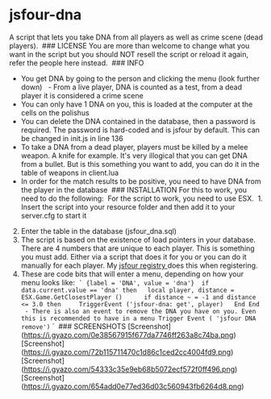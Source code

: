 # jsfour-dna
A script that lets you take DNA from all players as well as crime scene (dead players).
 ### LICENSE
You are more than welcome to change what you want in the script but you should NOT resell the script or reload it again, refer the people here instead.
 ### INFO
* You get DNA by going to the person and clicking the menu (look further down)
  - From a live player, DNA is counted as a test, from a dead player it is considered a crime scene
* You can only have 1 DNA on you, this is loaded at the computer at the cells on the polishus
* You can delete the DNA contained in the database, then a password is required. The password is hard-coded and is jsfour by default. This can be changed in init.js in line 136
* To take a DNA from a dead player, players must be killed by a melee weapon. A knife for example. It's very illogical that you can get DNA from a bullet. But is this something you want to add, you can do it in the table of weapons in client.lua
* In order for the match results to be positive, you need to have DNA from the player in the database
 ### INSTALLATION
For this to work, you need to do the following:
 For the script to work, you need to use ESX.
 1. Insert the script into your resource folder and then add it to your server.cfg to start it
2. Enter the table in the database (jsfour_dna.sql)
3. The script is based on the existence of load pointers in your database. There are 4 numbers that are unique to each player. This is something you must add. Either via a script that does it for you or you can do it manually for each player. My <a href="https://github.com/jonassvensson4/jsfour-register"> jsfour registry <a/> does this when registering.
4. These are code bits that will enter a menu, depending on how your menu looks like:
 `` `
{label = 'DNA', value = 'dna'}
 if data.current.value == 'dna' then
  local player, distance = ESX.Game.GetClosestPlayer ()
  
  if distance ~ = -1 and distance <= 3.0 then
    TriggerEvent ('jsfour-dna: get', player)
  End
End
 - There is also an event to remove the DNA you have on you. Even this is recommended to have in a menu
Trigger Event ( 'jsfour DNA remove')
`` `
 ### SCREENSHOTS
[Screenshot] (https://i.gyazo.com/0e38567915f677da7746ff263a8c74ba.png)
[Screenshot] (https://i.gyazo.com/72b115711470c1d86c1ced2cc4004fd9.png)
[Screenshot] (https://i.gyazo.com/54333c35e9eb68b5072ecf572f0ff496.png)
[Screenshot] (https://i.gyazo.com/654add0e77ed36d03c560943fb6264d8.png)